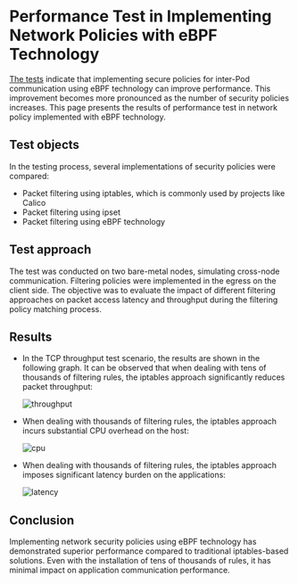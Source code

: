 # Performance Test in Implementing Network Policies with eBPF Technology

[The tests](https://kinvolk.io/blog/2020/09/performance-benchmark-analysis-of-egress-filtering-on-linux/) indicate that implementing secure policies for inter-Pod communication using eBPF technology can improve performance. This improvement becomes more pronounced as the number of security policies increases. This page presents the results of performance test in network policy implemented with eBPF technology.

## Test objects

In the testing process, several implementations of security policies were compared:

- Packet filtering using iptables, which is commonly used by projects like Calico
- Packet filtering using ipset
- Packet filtering using eBPF technology

## Test approach

The test was conducted on two bare-metal nodes, simulating cross-node communication. Filtering policies were implemented in the egress on the client side. The objective was to evaluate the impact of different filtering approaches on packet access latency and throughput during the filtering policy matching process.

## Results

- In the TCP throughput test scenario, the results are shown in the following graph. It can be observed that when dealing with tens of thousands of filtering rules, the iptables approach significantly reduces packet throughput:

    ![throughput](https://docs.daocloud.io/daocloud-docs-images/docs/en/docs/network/images/ebpf-throughput.png)

- When dealing with thousands of filtering rules, the iptables approach incurs substantial CPU overhead on the host:

    ![cpu](https://docs.daocloud.io/daocloud-docs-images/docs/en/docs/network/images/ebpf-cpu.png)

- When dealing with thousands of filtering rules, the iptables approach imposes significant latency burden on the applications:

    ![latency](https://docs.daocloud.io/daocloud-docs-images/docs/en/docs/network/images/ebpf-latency.png)

## Conclusion

Implementing network security policies using eBPF technology has demonstrated superior performance compared to traditional iptables-based solutions. Even with the installation of tens of thousands of rules, it has minimal impact on application communication performance.
